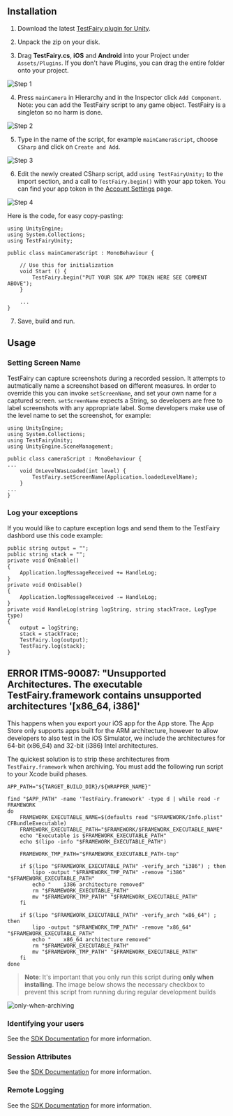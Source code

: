 
## Installation

1. Download the latest [TestFairy plugin for Unity](https://github.com/testfairy/testfairy-unity-plugin/releases).

2. Unpack the zip on your disk.

3. Drag **TestFairy.cs**, **iOS** and **Android** into your Project under `Assets/Plugins`. If you don't have Plugins, you can drag the entire folder onto your project.

  ![Step 1](https://raw.githubusercontent.com/testfairy/testfairy-unity-plugin/master/Images/step1.png)

4. Press `mainCamera` in Hierarchy and in the Inspector click  `Add Component`. Note: you can add the TestFairy script to any game object. TestFairy is a singleton so no harm is done.

  ![Step 2](https://raw.githubusercontent.com/testfairy/testfairy-unity-plugin/master/Images/step2.png)

5. Type in the name of the script, for example `mainCameraScript`, choose `CSharp` and click on `Create and Add`.

  ![Step 3](https://raw.githubusercontent.com/testfairy/testfairy-unity-plugin/master/Images/step3.png)

6. Edit the newly created CSharp script, add `using TestFairyUnity;` to the import section, and a call to `TestFairy.begin()` with your app token. You can find your app token in the [Account Settings](https://app.testfairy.com/settings/#apptoken) page.

  ![Step 4](https://raw.githubusercontent.com/testfairy/testfairy-unity-plugin/master/Images/step4.png)

 Here is the code, for easy copy-pasting:

 ```
 using UnityEngine;
 using System.Collections;
 using TestFairyUnity;

 public class mainCameraScript : MonoBehaviour {

     // Use this for initialization
     void Start () {
         TestFairy.begin("PUT YOUR SDK APP TOKEN HERE SEE COMMENT ABOVE");
     }

     ...
 }
 ```

7. Save, build and run.

## Usage

### Setting Screen Name

TestFairy can capture screenshots during a recorded session. It attempts to autmatically name a screenshot based on different measures. In order to override this you can invoke `setScreenName`, and set your own name for a captured screen. `setScreenName` expects a String, so developers are free to label screenshots with any appropriate label. Some developers make use of the level name to set the screenshot, for example:

```
using UnityEngine;
using System.Collections;
using TestFairyUnity;
using UnityEngine.SceneManagement;

public class cameraScript : MonoBehaviour {
...
	void OnLevelWasLoaded(int level) {
		TestFairy.setScreenName(Application.loadedLevelName);
	}
...
}
```

### Log your exceptions
If you would like to capture exception logs and send them to the TestFairy dashbord use this code example:

```
public string output = "";
public string stack = "";
private void OnEnable()
{
	Application.logMessageReceived += HandleLog;
}
private void OnDisable()
{
	Application.logMessageReceived -= HandleLog;
}
private void HandleLog(string logString, string stackTrace, LogType type)
{
	output = logString;
	stack = stackTrace;
	TestFairy.log(output);
	TestFairy.log(stack);
}
```

## ERROR ITMS-90087: "Unsupported Architectures. The executable TestFairy.framework contains unsupported architectures '[x86_64, i386]'
This happens when you export your iOS app for the App store. The App Store only supports apps built for the ARM architecture, however to allow developers to also test in the iOS Simulator, we include the architectures for 64-bit (x86_64) and 32-bit (i386) Intel architectures.

The quickest solution is to strip these architectures from `TestFairy.framework` when archiving. You must add the following run script to your Xcode build phases.

```
APP_PATH="${TARGET_BUILD_DIR}/${WRAPPER_NAME}"

find "$APP_PATH" -name 'TestFairy.framework' -type d | while read -r FRAMEWORK
do
    FRAMEWORK_EXECUTABLE_NAME=$(defaults read "$FRAMEWORK/Info.plist" CFBundleExecutable)
    FRAMEWORK_EXECUTABLE_PATH="$FRAMEWORK/$FRAMEWORK_EXECUTABLE_NAME"
    echo "Executable is $FRAMEWORK_EXECUTABLE_PATH"
    echo $(lipo -info "$FRAMEWORK_EXECUTABLE_PATH")

    FRAMEWORK_TMP_PATH="$FRAMEWORK_EXECUTABLE_PATH-tmp"

    if $(lipo "$FRAMEWORK_EXECUTABLE_PATH" -verify_arch "i386") ; then
        lipo -output "$FRAMEWORK_TMP_PATH" -remove "i386" "$FRAMEWORK_EXECUTABLE_PATH"
        echo "    i386 architecture removed"
        rm "$FRAMEWORK_EXECUTABLE_PATH"
        mv "$FRAMEWORK_TMP_PATH" "$FRAMEWORK_EXECUTABLE_PATH"
    fi

    if $(lipo "$FRAMEWORK_EXECUTABLE_PATH" -verify_arch "x86_64") ; then
        lipo -output "$FRAMEWORK_TMP_PATH" -remove "x86_64" "$FRAMEWORK_EXECUTABLE_PATH"
        echo "    x86_64 architecture removed"
        rm "$FRAMEWORK_EXECUTABLE_PATH"
        mv "$FRAMEWORK_TMP_PATH" "$FRAMEWORK_EXECUTABLE_PATH"
    fi
done
```

> **Note**: It's important that you only run this script during **only when installing**. The image below shows the necessary checkbox to prevent this script from running during regular development builds

![only-when-archiving](/img/only-when-installing.png)

### Identifying your users

See the [SDK Documentation](https://docs.testfairy.com/SDK/Identifying_Your_Users.html#unity) for more information.

### Session Attributes

See the [SDK Documentation](https://docs.testfairy.com/SDK/Session_Attributes.html#unity) for more information.

### Remote Logging

See the [SDK Documentation](https://docs.testfairy.com/SDK/Remote_Logging.html#unity) for more information.
